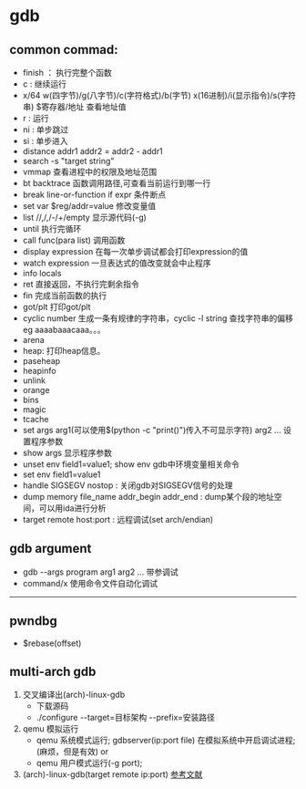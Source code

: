 # gdb 
## common commad:  
- finish ： 执行完整个函数  
- c : 继续运行  
- x/64 w(四字节)/g(八字节)/c(字符格式)/b(字节) x(16进制)/i(显示指令)/s(字符串) $寄存器/地址  查看地址值  
- r : 运行  
- ni : 单步跳过  
- si : 单步进入  
- distance addr1 addr2  = addr2 - addr1  
- search -s "target string"  
- vmmap 查看进程中的权限及地址范围  
- bt backtrace 函数调用路径,可查看当前运行到哪一行
- break line-or-function if expr 条件断点
- set var $reg/addr=value  修改变量值  
- list <linenum>/<function>/<first>,<last>/,<last>/-/+/empty  显示源代码(-g)  
- until 执行完循环
- call func(para list)  调用函数
- display expression  在每一次单步调试都会打印expression的值
- watch expression 一旦表达式的值改变就会中止程序
- info locals
- ret 直接返回，不执行完剩余指令
- fin 完成当前函数的执行
- got/plt 打印got/plt
- cyclic number 生成一条有规律的字符串，cyclic -l string 查找字符串的偏移 eg aaaabaaacaaa。。。
- arena
- heap: 打印heap信息。
- paseheap
- heapinfo
- unlink
- orange
- bins
- magic
- tcache
- set args arg1(可以使用$(python -c "print()")传入不可显示字符) arg2 ... 设置程序参数
- show args 显示程序参数
- unset env field1=value1; show env  gdb中环境变量相关命令
- set env field1=value1
- handle SIGSEGV nostop : 关闭gdb对SIGSEGV信号的处理
- dump memory file_name addr_begin addr_end : dump某个段的地址空间，可以用ida进行分析
- target remote host:port  : 远程调试(set arch/endian)

## gdb argument
- gdb --args program arg1 arg2 ... 带参调试
- command/x 使用命令文件自动化调试
---

## pwndbg
- $rebase(offset)

## multi-arch gdb
1. 交叉编译出(arch)-linux-gdb
   - 下载源码
   - ./configure --target=目标架构 --prefix=安装路径
2. qemu 模拟运行
   - qemu 系统模式运行; gdbserver(ip:port file) 在模拟系统中开启调试进程; (麻烦，但是有效)
   or
   - qemu 用户模式运行(-g port);
3. (arch)-linux-gdb(target remote ip:port)
[参考文献](https://blog.csdn.net/zqj6893/article/details/84662579 "跨架构调试")
